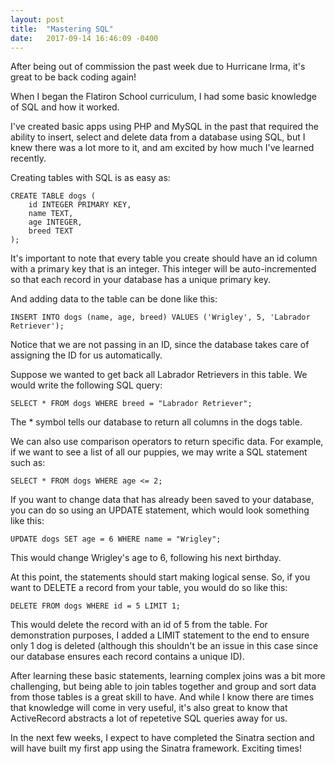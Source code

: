 ```yaml
---
layout: post
title:  "Mastering SQL"
date:   2017-09-14 16:46:09 -0400
---
```



After being out of commission the past week due to Hurricane Irma, it's great to be back coding again!

When I began the Flatiron School curriculum, I had some basic knowledge of SQL and how it worked.

I've created basic apps using PHP and MySQL in the past that required the ability to insert, select and delete data from a database using SQL, but I knew there was a lot more to it, and am excited by how much I've learned recently.

Creating tables with SQL is as easy as:

```
CREATE TABLE dogs (
    id INTEGER PRIMARY KEY,
    name TEXT,
    age INTEGER,
    breed TEXT
);
```

It's important to note that every table you create should have an id column with a primary key that is an integer.  This integer will be auto-incremented so that each record in your database has a unique primary key.

And adding data to the table can be done like this:

```
INSERT INTO dogs (name, age, breed) VALUES ('Wrigley', 5, 'Labrador Retriever');
```

Notice that we are not passing in an ID, since the database takes care of assigning the ID for us automatically.

Suppose we wanted to get back all Labrador Retrievers in this table.  We would write the following SQL query:

```
SELECT * FROM dogs WHERE breed = "Labrador Retriever";
```

The * symbol tells our database to return all columns in the dogs table.

We can also use comparison operators to return specific data.  For example, if we want to see a list of all our puppies, we may write a SQL statement such as:

```
SELECT * FROM dogs WHERE age <= 2;
```

If you want to change data that has already been saved to your database, you can do so using an UPDATE statement, which would look something like this:

```
UPDATE dogs SET age = 6 WHERE name = "Wrigley";
```

This would change Wrigley's age to 6, following his next birthday.

At this point, the statements should start making logical sense.  So, if you want to DELETE a record from your table, you would do so like this:

```
DELETE FROM dogs WHERE id = 5 LIMIT 1;
```

This would delete the record with an id of 5 from the table.  For demonstration purposes, I added a LIMIT statement to the end to ensure only 1 dog is deleted (although this shouldn't be an issue in this case since our database ensures each record contains a unique ID).

After learning these basic statements, learning complex joins was a bit more challenging, but being able to join tables together and group and sort data from those tables is a great skill to have.  And while I know there are times that knowledge will come in very useful, it's also great to know that ActiveRecord abstracts a lot of repetetive SQL queries away for us.

In the next few weeks, I expect to have completed the Sinatra section and will have built my first app using the Sinatra framework.  Exciting times!


